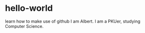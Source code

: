 # hello-world
learn how to make use of github
I am Albert. I am a PKUer, studying Computer Science.
